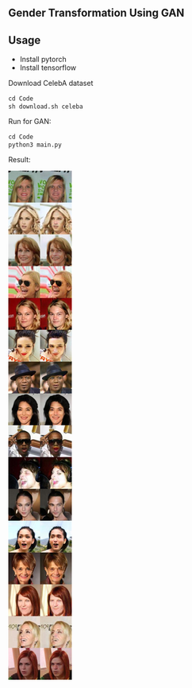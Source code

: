 Gender Transformation Using GAN
-------

## Usage

* Install pytorch
* Install tensorflow


Download CelebA dataset
```
cd Code
sh download.sh celeba
```

Run for GAN:

```
cd Code
python3 main.py 
```

Result:


![](Images/147000-images.jpg)